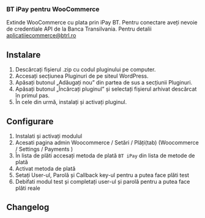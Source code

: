 ### BT iPay pentru WooCommerce ###


Extinde WooCommerce cu plata prin iPay BT. Pentru conectare aveți nevoie de credentiale API de la Banca Transilvania. Pentru detalii aplicatiiecommerce@btrl.ro


## Instalare ##

1. Descărcați fișierul .zip cu codul pluginului pe computer.
2. Accesați secțiunea Pluginuri de pe siteul WordPress.
3. Apăsați butonul „Adăugați nou” din partea de sus a secțiunii Pluginuri.
3. Apăsați butonul „Încărcați pluginul” și selectați fișierul arhivat descărcat în primul pas.
4. În cele din urmă, instalați și activați pluginul.


## Configurare ##

1. Instalati și activați modulul
2. Acesati pagina admin Woocommerce / Setări / Plăți(tab) (Woocommerce / Settings / Payments )
3. În lista de plăti accesați metoda de plată `BT iPay` din lista de metode de plată
4. Activat metoda de plată
5. Setați User-ul, Parolă și Callback key-ul pentru a putea face plăti test
6. Debifati modul test și completați user-ul și parolă pentru a putea face plăti reale

## Changelog ##